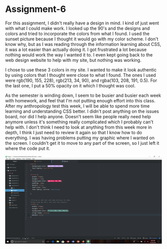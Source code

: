 # Assignment-6

For this assignment, I didn't really have a design in mind. I kind of just went with what I could make work. I looked up the 90's and the designs and colors and tried to incorporate the colors from what I found. I used the sunset picture because I thought it would go with my color scheme. I don't know why, but as I was reading through the information learning about CSS, it was a lot easier than actually doing it. I got frustrated a lot because nothing would work the way I wanted it to. I even kept going back to the web design website to help with my site, but nothing was working.

I chose to use these 3 colors in my site. I wanted to make it look authentic by using colors that I thought were close to what I found. The ones I used were rgb(190, 155, 228), rgb(213, 34, 90), and rgba(103, 208, 191, 0.5). For the last one, I put a 50% opacity on it which I thought was cool.

As the semester is winding down, I seem to be busier and busier each week with homework, and feel that I'm not putting enough effort into this class. After my anthropology test this week, I will be able to spend more time learning and understanding CSS better. I didn't post anything on the issues board, nor did I help anyone. Doesn't seem like people really need help anymore unless it's something really complicated which I probably can't help with. I don't think I need to look at anything from this week more in depth, I think I just need to review it again so that I know how to do everything. I was having problems putting my graphic where I wanted on the screen. I couldn't get it to move to any part of the screen, so I just left it where the code put it.

![Here's a screenshot](./images/screenshot.png)
